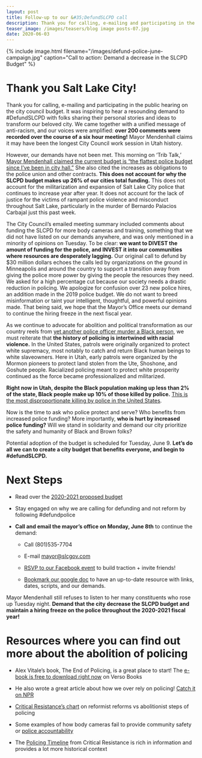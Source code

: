 ```yaml
---
layout: post
title: Follow-up to our &#35;DefundSLCPD call
description: Thank you for calling, e-mailing and participating in the public hearing on the city council budget. It was inspiring to hear a resounding demand to &#35;DefundSLCPD with folks sharing their personal stories and ideas to transform our beloved city. We came together with a unified message of anti-racism, and our voices were amplified&#58; over 200 comments were recorded over the course of a six hour meeting! Mayor Mendenhall claims it may have been the longest City Council work session in Utah history.
teaser_image: /images/teasers/blog image posts-07.jpg
date: 2020-06-03
---
```


{% include image.html
  filename="/images/defund-police-june-campaign.jpg"
  caption="Call to action: Demand a decrease in the SLCPD Budget"
%}

# Thank you Salt Lake City!

Thank you for calling, e-mailing and participating in the public hearing on the
city council budget. It was inspiring to hear a resounding demand to
 #DefundSLCPD with folks sharing their personal stories and ideas to transform
our beloved city. We came together with a unified message of anti-racism, and
our voices were amplified: **over 200 comments were recorded over the course of a
six hour meeting!** Mayor Mendenhall claims it may have been the longest City
Council work session in Utah history.

However, our demands have not been met. This morning on ‘Trib Talk,’
[Mayor Mendenhall claimed the current budget is “the flattest police budget since I’ve
been in city hall.”](
https://www.sltrib.com/news/2020/06/03/trib-talk-salt-lake-city/)
She also cited the increases as obligations to the police
union and other contracts. **This does not account for why the SLCPD budget makes
up 26% of our cities total funding.** This does not account for the
militarization and expansion of Salt Lake City police that continues to
increase year after year. It does not account for the lack of justice for the
victims of rampant police violence and misconduct throughout Salt Lake,
particularly in the murder of Bernardo Palacios Carbajal just this past week.

The City Council’s emailed meeting summary included comments about funding the
SLCPD for more body cameras and training, something that we did not have listed
on our demands anywhere, and was only mentioned in a minority of opinions on
Tuesday. To be clear: **we want to DIVEST the amount of funding for the police,
and INVEST it into our communities where resources are desperately lagging.** Our
original call to defund by $30 million dollars echoes the calls led by
organizations on the ground in Minneapolis and around the country to support a
transition away from giving the police more power by giving the people the
resources they need. We asked for a high percentage cut because our society
needs a drastic reduction in policing. We apologize for confusion over 23 new
police hires, an addition made in the 2019 police budget.  We do not want to
breed misinformation or taint your intelligent, thoughtful, and powerful
opinions made. That being said, we hope that the Mayor’s Office meets our
demand to continue the hiring freeze in the next fiscal year.

As we continue to advocate for abolition and political transformation as our
country reels from
[yet another police officer murder a Black person](
https://www.washingtonpost.com/nation/2020/06/02/protests-louisville-killing/), we must
reiterate that **the history of policing is intertwined with racial violence.** In
the United States, patrols were originally organized to protect white
supremacy, most notably to catch and return Black human beings to white
slaveowners. Here in Utah, early patrols were organized by the Mormon pioneers
to protect land stolen from the Ute, Shoshone, and Goshute people. Racialized
policing meant to protect white prosperity continued as the force became
professionalized and militarized.

**Right now in Utah, despite the Black population making up less than 2% of the
state, Black people make up 10% of those killed by police.**
[This is the most disproportionate killing by police in the United States](
https://www.aljazeera.com/indepth/interactive/2020/05/mapping-police-killings-black-americans-200531105741757.html
).

Now is the time to ask who police protect and serve? Who benefits from
increased police funding? More importantly, **who is hurt by increased police
funding?**  Will we stand in solidarity and demand our city prioritize the safety
and humanity of Black and Brown folks?

Potential adoption of the budget is scheduled for Tuesday, June 9.  **Let’s do
all we can to create a city budget that benefits everyone, and begin to
 #defundSLCPD.**

# Next Steps

- Read over the [2020-2021 proposed budget](http://www.slcdocs.com/budget/mayor2021.pdf)

- Stay engaged on why we are calling for defunding and not reform by following #defundpolice

- **Call and email the mayor’s office on Monday, June 8th** to continue the demand:

  - Call (801)535-7704

  - E-mail [mayor@slcgov.com](mailto:mayor@slcgov.com)

  - [RSVP to our Facebook event](https://www.facebook.com/events/383971579216164/)
    to build traction + invite friends!

  - [Bookmark our google doc](https://docs.google.com/document/d/1JepCoYC4gyKRDVL176djGnzGgTLEDi4h_d9yNikx6jE/edit) to have an up-to-date resource with links, dates, scripts, and our demands.

Mayor Mendenhall still refuses to listen to her many constituents who rose up
Tuesday night. **Demand that the city decrease the SLCPD budget and maintain a
hiring freeze on the police throughout the 2020-2021 fiscal year!**

# Resources where you can find out more about the abolition of policing

- Alex Vitale’s book, The End of Policing, is a great place to start! The
[e-book is free to download right now](https://www.versobooks.com/books/2817-the-end-of-policing)
on Verso Books

- He also wrote a great article about how we over rely on policing!
[Catch it on NPR](https://www.npr.org/sections/codeswitch/2020/06/03/457251670/how-much-do-we-need-the-police)

- [Critical Resistance’s chart](
https://static1.squarespace.com/static/59ead8f9692ebee25b72f17f/t/5b65cd58758d46d34254f22c/1533398363539/CR_NoCops_reform_vs_abolition_CRside.pdf
) on reformist reforms vs abolitionist steps of policing

- Some examples of how body cameras fail to provide community safety or
[police accountability](https://www.vox.com/policy-and-politics/2017/7/21/15983842/police-body-cameras-failures)

- The [Policing Timeline](http://criticalresistance.org/policing-timeline/)
from Critical Resistance is rich in information and provides a lot more historical context

